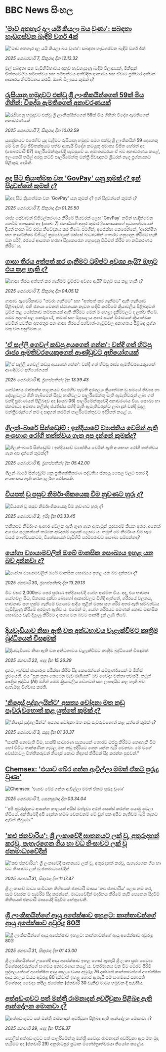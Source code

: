 # BBC News සිංහල## ['මාව අතහැර දාල යයි කියලා බය වුණා': සබඳතා හැඩගස්වන බැඳීම් වර්ග 4ක් ](https://www.bbc.com/sinhala/articles/czdl7yg7q2zo?at_campaign=githubrss)!['මාව අතහැර දාල යයි කියලා බය වුණා': සබඳතා හැඩගස්වන බැඳීම් වර්ග 4ක් ](https://ichef.bbci.co.uk/ace/standard/240/cpsprodpb/4d4e/live/08d92af0-e527-11ef-a319-fb4e7360c4ec.jpg)_2025 පෙබරවාරි 7, සිකුරාදා දින 12.13.32_මුල් සබඳතා සහ වැඩිහිටිභාවය අනුව හැඩගැසුණු බැඳීම් විලාසයන්, මිනිසුන් චිත්තවේගීය සමීපත්වය සහ සමීපත්වය අත්විඳින ආකාරය සහ ඒවාට ප්‍රතිචාර දක්වන ආකාරය නිර්වචනය කරයි. ඔබේ විලාසය කුමක් ද?## [රුසියානු හමුදාවට එක්වූ ශ්‍රී ලාංකිකයින්ගෙන් 59ක් මිය ගිහින්: විදේශ ඇමතිගෙන් අනාවරණයක්](https://www.bbc.com/sinhala/articles/c1jg2kx08e5o?at_campaign=githubrss)![රුසියානු හමුදාවට එක්වූ ශ්‍රී ලාංකිකයින්ගෙන් 59ක් මිය ගිහින්: විදේශ ඇමතිගෙන් අනාවරණයක්](https://ichef.bbci.co.uk/ace/standard/240/cpsprodpb/a5fb/live/9b1807a0-e537-11ef-b673-970eeb68de6e.jpg)_2025 පෙබරවාරි 7, සිකුරාදා දින 10.03.59_යුක්‍රේනයට එරෙහිව යුද වැදීමට රුසියානු හමුදාව සමග එක්වූ ශ්‍රී ලාංකිකයින් 59 දෙනෙකු මේ වන විට ජීවිතක්ෂයට පත්ව ඇතැයි විදේශ කටයුතු අමාත්‍ය විජිත හේරත් අද (පෙබරවාරි 07) පාර්ලිමේන්තුවේදී පැවසුවේ ය.
අමාත්‍යවරයා ඒ බව අනාවරණය කළේ, ඉලංකෙයි තමිල් අරසු කට්චි පාර්ලිමේන්තු මන්ත්‍රී සිවඥානම් ශ්‍රීධරන් නැගූ ප්‍රශ්නයකට පිළිතුරු දෙමිනි.## [අද සිට ක්‍රියාත්මක වන 'GovPay' යනු කුමක් ද? ඉන් සිදුවන්නේ කුමක් ද?](https://www.bbc.com/sinhala/articles/cj48zr87yryo?at_campaign=githubrss)![අද සිට ක්‍රියාත්මක වන 'GovPay' යනු කුමක් ද? ඉන් සිදුවන්නේ කුමක් ද?](https://ichef.bbci.co.uk/ace/standard/240/cpsprodpb/d0b5/live/0ef26610-e2f0-11ef-bd1b-d536627785f2.jpg)_2025 පෙබරවාරි 7, සිකුරාදා දින 01.25.50_රාජ්‍ය සේවාවන් ඩිජිටල්කරණය කිරීමේ පියවරක් ලෙස 'GovPay' නමින් හැඳින්වෙන ගෙවීම් පහසුකම අද (පෙබ: 7) ජනාධිපති අනුර කුමාර දිසානායකගේ  ප්‍රධානත්වයෙන් දියත් කරන බව රජය නිවේදනය කර තිබේ.
එමගින්, අපේක්ෂා කෙරෙන්නේ, 'ආරක්ෂිත සහ කාර්යක්ෂම ඩිජිටල් ක්‍රමවේදයක් ඔස්සේ බාධාවකින් තොරව ගනුදෙනු කිරීමට හැකි වන පරිදි, රජයේ ආයතන හරහා සිදුකෙරෙන ගනුදෙනු විධිමත් කිරීම හා නවීකරණය කිරීම' ය.## [ගාසා තීරය අත්පත් කර ගැනීමට ට්‍රම්ප්ට අවශ්‍ය ඇයි? ඔහුට එය කළ හැකි ද?](https://www.bbc.com/sinhala/articles/cy5k1629rz1o?at_campaign=githubrss)![ගාසා තීරය අත්පත් කර ගැනීමට ට්‍රම්ප්ට අවශ්‍ය ඇයි? ඔහුට එය කළ හැකි ද?](https://ichef.bbci.co.uk/ace/standard/240/cpsprodpb/b2a8/live/247cac90-e3de-11ef-bd1b-d536627785f2.jpg)_2025 පෙබරවාරි 7, සිකුරාදා දින 04.05.12_ගාසාව ඇමෙරිකාවට "පවරා ගැනීමට" සහ "අත්පත් කර ගැනීමට" ඇති හැකියාව පිළිබඳවත්, එහි ජනයා වෙනත් ස්ථානයක නැවත පංදිචි කරවීමේ ක්‍රියාවලිය පිළිබඳවත් ට්‍රම්ප් කළ යෝජනාව කම්පනයක් ඇති කිරීමට මෙන් ම හෙළා දැකීම්වලට ද ලක්ව තිබේ. මෙම අදහස් පළ කෙරුණේ, හමාස් සහ ඊශ්‍රායලය අතර සටන් විරාමයක් ක්‍රියාත්මක වෙමින් පවතින අතරතුර සහ ගාසා තීරයේ පශ්චාත්-ගැටුම්වල අනාගතය පිළිබඳ ප්‍රශ්න මතු වන පසුබිමක ය.## ['ඒ සල්ලි ගෙවල් කඩපු අයගෙන් ගන්න': වන්දි ගත් හිටපු රාජ්‍ය ඇමතිවරයෙකුගෙන් ආණ්ඩුවට අභියෝගයක්](https://www.bbc.com/sinhala/articles/ckgnp759g95o?at_campaign=githubrss)!['ඒ සල්ලි ගෙවල් කඩපු අයගෙන් ගන්න': වන්දි ගත් හිටපු රාජ්‍ය ඇමතිවරයෙකුගෙන් ආණ්ඩුවට අභියෝගයක්](https://ichef.bbci.co.uk/ace/standard/240/cpsprodpb/5dda/live/70c43da0-e48f-11ef-b97e-11c275d27c49.png)_2025 පෙබරවාරි 6, බ්‍රහස්පතින්දා දින 13.39.43_ගෝඨාභය රාජපක්ෂ පාලනයට එරෙහිව පැවති අරගලය ක්‍රියාත්මක වූ සමයේ නිවාස හා දේපළවලට ගිනි තැබීමෙන් සිදුවූ හානිවලට පාර්ලිමේන්තු මැති ඇමැතිවරුන් ලබා ගත් වන්දි ප්‍රමාණයන් පිළිබඳව අද (පෙබ:06) පාර්ලිමේන්තුවේදී අනාවරණය විය.
සෞඛ්‍ය හා ජනමාධ්‍ය අමාත්‍ය නලින්ද ජයතිස්ස එහිදී මැති ඇමැතිවරුන්ට ලබා දුන් වන්දි මුදල මන්ත්‍රීවරුන්ගේ නම් ද සඳහන් කරමින් පාර්ලිමේන්තුවට ඉදිරිපත් කළේ ය.## [ගිලන්-බාරේ සින්ඩ්‍රෝම් : ඉන්දියාවේ ව්‍යාප්තිය වෙමින් ඇති අංශභාග රෝගී තත්ත්වය ගැන අප දන්නේ කුමක්ද?](https://www.bbc.com/sinhala/articles/c3e1xp7lwj2o?at_campaign=githubrss)![ගිලන්-බාරේ සින්ඩ්‍රෝම් : ඉන්දියාවේ ව්‍යාප්තිය වෙමින් ඇති අංශභාග රෝගී තත්ත්වය ගැන අප දන්නේ කුමක්ද?](https://ichef.bbci.co.uk/ace/standard/240/cpsprodpb/4021/live/348b9b10-e220-11ef-a6f3-25c1992afaf0.jpg)_2025 පෙබරවාරි 6, බ්‍රහස්පතින්දා දින 05.42.00_ගිලන්-බාරේ සින්ඩ්‍රෝම් යනු ප්‍රතිශක්තිකරණ පද්ධතිය ස්නායු සෛල වලට පහර දී අංශභාගය ඇති කරන දුර්ලභ රෝගයකි.## [වියපත් වූ පසුව නිර්මාංශිකයෙකු වීම නුවණට හුරු ද?](https://www.bbc.com/sinhala/articles/cr53ev055mgo?at_campaign=githubrss)![වියපත් වූ පසුව නිර්මාංශිකයෙකු වීම නුවණට හුරු ද?](https://ichef.bbci.co.uk/ace/standard/240/cpsprodpb/dc55/live/81fffc10-8fbe-11ef-b3c2-754b6219680e.jpg)_2025 පෙබරවාරි 2, ඉරිදා දින 03.33.45_තනිකරම නිර්මාංශ ආහාර වේලක ඇති ගුණ ගැන ඇතැමුන් පුරසාරම් කියන අතර, අනෙක් අය එය සලකන්නේ තරමක අවදානම් දෙයක් ලෙසට ය. නමුත් මේ නිර්මාංශ වීම සෑම වයස් කාණ්ඩයකටම, විශේෂයෙන් වැඩිහිටි පරම්පරාවට සෞඛ්‍ය සම්පන්නද?## [යෝගා ව්‍යායාමවලින් ඔබේ මානසික සෞඛ්‍යය ඉහළ යන බව දන්නවා ද?](https://www.bbc.com/sinhala/articles/cwyj70kev28o?at_campaign=githubrss)![යෝගා ව්‍යායාමවලින් ඔබේ මානසික සෞඛ්‍යය ඉහළ යන බව දන්නවා ද?](https://ichef.bbci.co.uk/ace/standard/240/cpsprodpb/f970/live/3e5ad8f0-df9f-11ef-8b10-2586d5b73a8c.jpg)_2025 ජනවාරි 30, බ්‍රහස්පතින්දා දින 13.29.13_මීට වසර 2,000කට පෙර පුරාණ ඉන්දියාවේදී යෝග ආරම්භ විය. අද, එය භාවනා යෝගවල සිට, වින්‍යාස දක්වා බොහෝ ආකාරවලට විහිදී ඇත්තේ, ශරීරයේ චලනය, භාවනාව සහ හුස්ම ගැනීමේ ව්‍යායාම ආදිය තුළින් මනස සහ ශරීර අතර ඇති සම්බන්ධය වැඩිදියුණු කිරීමේ අරමුණ ඇතිව ය. එමෙන් ම, යෝග ශරීරයට පමණක් නොව මානසික සෞඛ්‍යය වැඩි දියුණු කිරීමට ද සහය වන බවට සාක්ෂි දැන් ලැබී තිබේ.## [දියවැඩියාව නිසා ඇති වන අන්ධභාවය වැළැක්වීමට කෘත්‍රිම බුද්ධියෙන් විසඳුමක්](https://www.bbc.com/sinhala/articles/cp8qdm8vrjlo?at_campaign=githubrss)![දියවැඩියාව නිසා ඇති වන අන්ධභාවය වැළැක්වීමට කෘත්‍රිම බුද්ධියෙන් විසඳුමක්](https://ichef.bbci.co.uk/ace/standard/240/cpsprodpb/cf26/live/d0ac59c0-d94d-11ef-bc01-8f2c83dad217.jpg)_2025 ජනවාරි 22, බදාදා දින 15.26.29_දැනට, ෆන්ඩස් ඡායාරූප පරීක්ෂා කිරීම සිදු කෙරෙන්නේ සම්පූර්ණයෙන් ම මිනිස් ශ්‍රමයෙනි. එය "පුන පුනා කෙරෙන වැඩ රාශියක්" බව වෛද්‍ය චන්නා පවසයි. නමුත් කෘත්‍රිම බුද්ධිය (AI) මගින් මෙම ක්‍රියාවලිය වේගවත් සහ ලාභදායීව කළ හැකි බව ඇතැම්හු විශ්වාස කරති.## ['නිදොස් පුද්ගලයින්ට' අසත්‍ය චෝදනා මත නඩු පැවරුවහොත් කළ යුත්තේ කුමක් ද?](https://www.bbc.com/sinhala/articles/cdd9551yyd4o?at_campaign=githubrss)!['නිදොස් පුද්ගලයින්ට' අසත්‍ය චෝදනා මත නඩු පැවරුවහොත් කළ යුත්තේ කුමක් ද?](https://ichef.bbci.co.uk/ace/standard/240/cpsprodpb/649e/live/ffd5c070-dfc3-11ef-aa66-cde6e2edab48.jpg)_2025 පෙබරවාරි 3, සඳුදා දින 01.30.37_"සාක්ෂි නොමැති වීම, සාක්ෂි සාධාරණ සැකයෙන් තොරව ඔප්පු කිරීමට නොහැකි වීම හෝ විවිධ තාක්ෂණික ගැටලු මත නඩු ඉදිරියට ගෙන යන්න බැරි වෙනවා. මේ වගේ අවස්ථාවල විත්තිකරුවන් නිදොස් කොට නිදහස් කිරීමක් සිදු කරන්න පුළුවන්."## [Chemsex: 'එයාව බේර ගන්න ඇවිල්ලා මමත් ඒකට පුරුදු වුණා'](https://www.bbc.com/sinhala/articles/cjw4y7pnp3qo?at_campaign=githubrss)![Chemsex: 'එයාව බේර ගන්න ඇවිල්ලා මමත් ඒකට පුරුදු වුණා'](https://ichef.bbci.co.uk/ace/standard/240/cpsprodpb/e12f/live/1ad81730-dfc7-11ef-a819-277e390a7a08.jpg)_2025 පෙබරවාරි 1, සෙනසුරාදා දින 03.34.04_''අපි අවුරුද්දකට ආසන්න කාලයක් අයිස් මත්ද්‍රව්‍ය අරන් සෙක්ස් කරන්න යොමු වෙලා හිටියේ. අන්තිමේදී අපි දෙන්න හම්බ වෙනවනම් මේ ඩ්‍රග් එක අපිට නැතිවම බැරි තැනට ඇවිත් තිබුණා.''## ['කළු ජනවාරිය': ශ්‍රී ලංකාවේදී ඝාතනයට ලක් වූ, අතුරුදහන් කරවූ, පැහැරගෙන ගිය හා වධ හිංසාවට ලක් වූ ජනමාධ්‍යවේදීන්](https://www.bbc.com/sinhala/articles/c8ed9xj1d2wo?at_campaign=githubrss)!['කළු ජනවාරිය': ශ්‍රී ලංකාවේදී ඝාතනයට ලක් වූ, අතුරුදහන් කරවූ, පැහැරගෙන ගිය හා වධ හිංසාවට ලක් වූ ජනමාධ්‍යවේදීන්](https://ichef.bbci.co.uk/ace/standard/240/cpsprodpb/7695/live/0d137350-dfc3-11ef-aa66-cde6e2edab48.jpg)_2025 ජනවාරි 31, සිකුරාදා දින 11.17.47_ශ්‍රී ලංකාවේ මාධ්‍ය සංවිධාන කිහිපයක් ජනවාරි මාසය 'කළු ජනවාරිය' ලෙස නම් කර, සෑම වසරක ම සැමරීම සිදු කරන්නේ, මාධ්‍යවේදීන් මර්දනය කිරීමේ කැපී පෙනෙන සිදුවීම් කිහිපයක් ජනවාරි මාසයේදී සිදුවීම හේතුවෙනි.## [ශ්‍රී ලාංකිකයින්ගේ ආයු අපේක්ෂාව ඉහළට: කාන්තාවන්ගේ ආයු අපේක්ෂාව අවුරුදු 80යි](https://www.bbc.com/sinhala/articles/cx2jp8w9y90o?at_campaign=githubrss)![ශ්‍රී ලාංකිකයින්ගේ ආයු අපේක්ෂාව ඉහළට: කාන්තාවන්ගේ ආයු අපේක්ෂාව අවුරුදු 80යි](https://ichef.bbci.co.uk/ace/standard/240/cpsprodpb/6400/live/c1f51600-df7f-11ef-a319-fb4e7360c4ec.jpg)_2025 ජනවාරි 31, සිකුරාදා දින 01.43.00_ශ්‍රී ලාංකිකයින්ගේ උපතේදී ආයු අපේක්ෂාව ඉහළ ගොස් ඇතැයි ශ්‍රී ලංකා ප්‍රජා වෛද්‍ය විශේෂඥවරුන්ගේ සංගමය අනාවරණය කළේ ය.
වර්තමානය වන විට මෙරට පිරිමි පුද්ගලයන්ගේ අපේක්ෂිත ආයු කාලය වයස අවුරුදු  76 දක්වාත් කාන්තාවන්ගේ අපේක්ෂිත ආයු කාලය වයස අවුරුදු 80 දක්වාත් ඉහළ ගොස් ඇතැයි එම සංගමයේ සභාපති විශේෂඥ වෛද්‍ය කපිල ජයරත්න  (ජනවාරි 30 වැනිදා)  මාධ්‍ය හමුවක දී පැවසීය.## [අත්අඩංගුවට පත් මන්ත්‍රී රාමනාදන් අර්ච්චුනා පිළිබඳ ඇති ආන්දෝලන මොනවා ද?](https://www.bbc.com/sinhala/articles/c04ngrgqev4o?at_campaign=githubrss)![අත්අඩංගුවට පත් මන්ත්‍රී රාමනාදන් අර්ච්චුනා පිළිබඳ ඇති ආන්දෝලන මොනවා ද?](https://ichef.bbci.co.uk/ace/standard/240/cpsprodpb/9ed7/live/e98507d0-de34-11ef-957d-39377e0b990a.jpg)_2025 ජනවාරි 29, බදාදා දින 17.59.37_පොලිස් අත්අඩංගුවට පත් පාර්ලිමේන්තු මන්ත්‍රී වෛද්‍ය රාමනාදන් අර්ච්චුනා ඇප මත මුදා හැරීමට අද (ජනවාරි 29) අනුරාධපුර ප්‍රධාන මහේස්ත්‍රාත්වරයා නියෝග කළේය.